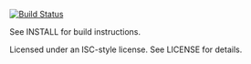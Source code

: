 [![Build Status](https://travis-ci.org/kinetiknz/cubeb.svg?branch=master)](https://travis-ci.org/kinetiknz/cubeb)

See INSTALL for build instructions.

Licensed under an ISC-style license.  See LICENSE for details.
